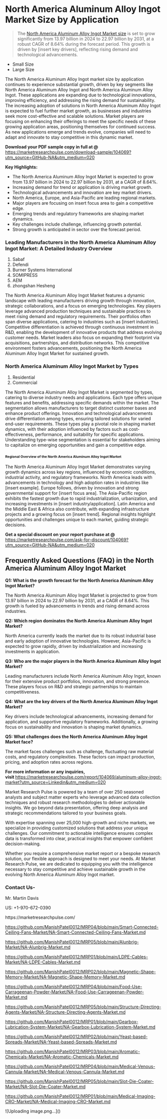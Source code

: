 <h1>North America Aluminum Alloy Ingot Market&nbsp;Size by Application</h1><blockquote><p>The <a href="https://marketresearchpulse.com/download-sample/104069?utm_source=GitHub-NA&amp;utm_medium=020">North America Aluminum Alloy Ingot Market size</a> is set to grow significantly from 13.97 billion in 2024 to 22.97 billion by 2031, at a robust CAGR of 8.64% during the forecast period. This growth is driven by [insert key drivers], reflecting rising demand and technological advancements.</p></blockquote><ul><li>Small Size<li> Large Size</li></ul><p>The North America Aluminum Alloy Ingot market size by application continues to experience substantial growth, driven by key segments like North America Aluminum Alloy Ingot and North America Aluminum Alloy Ingot. These applications are expanding due to technological innovations, improving efficiency, and addressing the rising demand for sustainability. The increasing adoption of solutions in North America Aluminum Alloy Ingot is expected to fuel further market growth, as businesses and industries seek more cost-effective and scalable solutions. Market players are focusing on enhancing their offerings to meet the specific needs of these growing application areas, positioning themselves for continued success. As new applications emerge and trends evolve, companies will need to adapt and innovate to stay competitive in this dynamic market.</p><p><strong>Download your PDF sample copy in full at @ </strong><a href="https://marketresearchpulse.com/download-sample/104069?utm_source=GitHub-NA&amp;utm_medium=020">https://marketresearchpulse.com/download-sample/104069?utm_source=GitHub-NA&amp;utm_medium=020</a></p><p><strong>Key Highlights: </strong></p><ul><li>The North America Aluminum Alloy Ingot Market is expected to grow from 13.97 billion in 2024 to 22.97 billion by 2031, at a CAGR of 8.64%.</li><li>Increasing demand for trend or application is driving market growth.</li><li>Technological advancements and innovation are key market drivers.</li><li>North America, Europe, and Asia-Pacific are leading regional markets.</li><li>Major players are focusing on insert focus area to gain a competitive edge.</li><li>Emerging trends and regulatory frameworks are shaping market dynamics.</li><li>Key challenges include challenge, influencing growth potential.</li><li>Strong growth is anticipated in sector over the forecast period.</li></ul><h3>Leading Manufacturers in the North America Aluminum Alloy Ingot Market: A Detailed Industry Overview</h3><ol><li>Sabaf</li><li>Defendi</li><li>Burner Systems International</li><li>SOMIPRESS</li><li>AEM</li><li>zhongshan Hesheng</li></ol><div class="flex max-w-full flex-col flex-grow"><div class="min-h-8 text-message flex w-full flex-col items-end gap-2 whitespace-normal break-words [.text-message+&amp;]:mt-5" dir="auto" data-message-author-role="assistant" data-message-id="fd8432e4-4910-450d-b182-61b7bfb0a01f" data-message-model-slug="gpt-4o"><div class="flex w-full flex-col gap-1 empty:hidden first:pt-[3px]"><div class="markdown prose w-full break-words dark:prose-invert light"><p>The North America Aluminum Alloy Ingot Market features a dynamic landscape with leading manufacturers driving growth through innovation, strategic collaborations, and a focus on emerging technologies. Key players leverage advanced production techniques and sustainable practices to meet rising demand and regulatory requirements. Their portfolios often span diverse applications, catering to industries such as [insert industries]. Competitive differentiation is achieved through continuous investment in R&amp;D, enabling the development of innovative products that address evolving customer needs. Market leaders also focus on expanding their footprint via acquisitions, partnerships, and distribution networks. This competitive environment fosters advancements, positioning the North America Aluminum Alloy Ingot Market for sustained growth.</p></div></div></div></div><h3>North America Aluminum Alloy Ingot Market by Types</h3><ol><li>Residential<li> Commercial</li></ol><div class="flex max-w-full flex-col flex-grow"><div class="min-h-8 text-message flex w-full flex-col items-end gap-2 whitespace-normal break-words [.text-message+&amp;]:mt-5" dir="auto" data-message-author-role="assistant" data-message-id="084470be-0bb7-4664-bddf-5156b4f41249" data-message-model-slug="gpt-4o-mini"><div class="flex w-full flex-col gap-1 empty:hidden first:pt-[3px]"><div class="markdown prose w-full break-words dark:prose-invert light"><p>The North America Aluminum Alloy Ingot Market is segmented by types, catering to diverse industry needs and applications. Each type offers unique features and benefits, addressing specific demands within the market. The segmentation allows manufacturers to target distinct customer bases and enhance product offerings. Innovation and technological advancements drive differentiation among types, ensuring tailored solutions for varied end-user requirements. These types play a pivotal role in shaping market dynamics, with their adoption influenced by factors such as cost-effectiveness, performance, and suitability for specific applications. Understanding type-wise segmentation is essential for stakeholders aiming to capitalize on emerging opportunities and gain a competitive edge.</p></div></div></div></div><h3><span style="font-size: 11px;">Regional Overview of the North America Aluminum Alloy Ingot Market</span></h3><div class="flex max-w-full flex-col flex-grow"><div class="min-h-8 text-message flex w-full flex-col items-end gap-2 whitespace-normal break-words [.text-message+&amp;]:mt-5" dir="auto" data-message-author-role="assistant" data-message-id="e9038762-ce64-4e30-91c9-9bd413514231" data-message-model-slug="gpt-4o-mini"><div class="flex w-full flex-col gap-1 empty:hidden first:pt-[3px]"><div class="markdown prose w-full break-words dark:prose-invert light"><p>The North America Aluminum Alloy Ingot Market demonstrates varying growth dynamics across key regions, influenced by economic conditions, industrial activity, and regulatory frameworks. North America leads with advancements in technology and high adoption rates in industries like [insert example]. Europe follows, driven by innovation and strong governmental support for [insert focus area]. The Asia-Pacific region exhibits the fastest growth due to rapid industrialization, urbanization, and increasing investments in [insert industry/application]. Latin America and the Middle East &amp; Africa also contribute, with expanding infrastructure projects and a growing focus on [insert trend]. Regional insights highlight opportunities and challenges unique to each market, guiding strategic decisions.</p></div></div></div></div><p><strong>Get a special discount on your report purchase at @ </strong><a href="https://marketresearchpulse.com/ask-for-discount/104069?utm_source=GitHub-NA&amp;utm_medium=020">https://marketresearchpulse.com/ask-for-discount/104069?utm_source=GitHub-NA&amp;utm_medium=020</a></p><h2>Frequently Asked Questions (FAQ) in the North America Aluminum Alloy Ingot Market</h2><p><strong>Q1: What is the growth forecast for the North America Aluminum Alloy Ingot Market?</strong></p><p>The North America Aluminum Alloy Ingot Market is projected to grow from 13.97 billion in 2024 to 22.97 billion by 2031, at a CAGR of 8.64%. This growth is fueled by advancements in trends and rising demand across industries.</p><p><strong>Q2: Which region dominates the North America Aluminum Alloy Ingot Market?</strong></p><p>North America currently leads the market due to its robust industrial base and early adoption of innovative technologies. However, Asia-Pacific is expected to grow rapidly, driven by industrialization and increasing investments in application.</p><p><strong>Q3: Who are the major players in the North America Aluminum Alloy Ingot Market?</strong></p><p>Leading manufacturers include North America Aluminum Alloy Ingot, known for their extensive product portfolios, innovation, and strong presence. These players focus on R&amp;D and strategic partnerships to maintain competitiveness.</p><p><strong>Q4: What are the key drivers of the North America Aluminum Alloy Ingot Market?</strong></p><p>Key drivers include technological advancements, increasing demand for application, and supportive regulatory frameworks. Additionally, a growing focus on sustainability and innovation is shaping market dynamics.</p><p><strong>Q5: What challenges does the North America Aluminum Alloy Ingot Market face?</strong></p><p>The market faces challenges such as challenge, fluctuating raw material costs, and regulatory complexities. These factors can impact production, pricing, and adoption rates across regions.</p><p><strong>For more information or any inquiries, visit&nbsp;</strong><a href="https://marketresearchpulse.com/report/104069/aluminum-alloy-ingot-market?utm_source=Linkedin&utm_medium=020">https://marketresearchpulse.com/report/104069/aluminum-alloy-ingot-market?utm_source=Linkedin&utm_medium=020</a></p><p>Market Research Pulse is powered by a team of over 250 seasoned analysts and subject matter experts who leverage advanced data collection techniques and robust research methodologies to deliver actionable insights. We go beyond data presentation, offering deep analysis and strategic recommendations tailored to your business goals.</p><p>With expertise spanning over 25,000 high-growth and niche markets, we specialize in providing customized solutions that address your unique challenges. Our commitment to actionable intelligence ensures complex data is transformed into clear, practical insights that empower confident decision-making.</p><p>Whether you require a comprehensive market report or a bespoke research solution, our flexible approach is designed to meet your needs. At Market Research Pulse, we are dedicated to equipping you with the intelligence necessary to stay competitive and achieve sustainable growth in the evolving North America Aluminum Alloy Ingot market.</p><h3><strong>Contact Us-</strong></h3><p>Mr. Martin Davis</p><p>US: +1-970-672-0390</p><p>https://marketresearchpulse.com/</p><p><a href="https://github.com/ManishPatel0012/MRP04/blob/main/Smart-Connected-Ceiling-Fans-Market/NA-Smart-Connected-Ceiling-Fans-Market.md">https://github.com/ManishPatel0012/MRP04/blob/main/Smart-Connected-Ceiling-Fans-Market/NA-Smart-Connected-Ceiling-Fans-Market.md</a></p><p><a href="https://github.com/ManishPatel0012/MRP05/blob/main/Alunbrig-Market/NA-Alunbrig-Market.md">https://github.com/ManishPatel0012/MRP05/blob/main/Alunbrig-Market/NA-Alunbrig-Market.md</a></p><p><a href="https://github.com/ManishPatel0012/MRP01/blob/main/LDPE-Cables-Market/NA-LDPE-Cables-Market.md">https://github.com/ManishPatel0012/MRP01/blob/main/LDPE-Cables-Market/NA-LDPE-Cables-Market.md</a></p><p><a href="https://github.com/ManishPatel0012/MRP02/blob/main/Magnetic-Shape-Memory-Market/NA-Magnetic-Shape-Memory-Market.md">https://github.com/ManishPatel0012/MRP02/blob/main/Magnetic-Shape-Memory-Market/NA-Magnetic-Shape-Memory-Market.md</a></p><p><a href="https://github.com/ManishPatel0012/MRP04/blob/main/Food-Use-Carrageenan-Powder-Market/NA-Food-Use-Carrageenan-Powder-Market.md">https://github.com/ManishPatel0012/MRP04/blob/main/Food-Use-Carrageenan-Powder-Market/NA-Food-Use-Carrageenan-Powder-Market.md</a></p><p><a href="https://github.com/ManishPatel0012/MRP05/blob/main/Structure-Directing-Agents-Market/NA-Structure-Directing-Agents-Market.md">https://github.com/ManishPatel0012/MRP05/blob/main/Structure-Directing-Agents-Market/NA-Structure-Directing-Agents-Market.md</a></p><p><a href="https://github.com/ManishPatel0012/MRP01/blob/main/Gearbox-Lubrication-System-Market/NA-Gearbox-Lubrication-System-Market.md">https://github.com/ManishPatel0012/MRP01/blob/main/Gearbox-Lubrication-System-Market/NA-Gearbox-Lubrication-System-Market.md</a></p><p><a href="https://github.com/ManishPatel0012/MRP02/blob/main/Yeast-based-Spreads-Market/NA-Yeast-based-Spreads-Market.md">https://github.com/ManishPatel0012/MRP02/blob/main/Yeast-based-Spreads-Market/NA-Yeast-based-Spreads-Market.md</a></p><p><a href="https://github.com/ManishPatel0012/MRP03/blob/main/Aromatic-Chemicals-Market/NA-Aromatic-Chemicals-Market.md">https://github.com/ManishPatel0012/MRP03/blob/main/Aromatic-Chemicals-Market/NA-Aromatic-Chemicals-Market.md</a></p><p><a href="https://github.com/ManishPatel0012/MRP04/blob/main/Medical-Venous-Cannula-Market/NA-Medical-Venous-Cannula-Market.md">https://github.com/ManishPatel0012/MRP04/blob/main/Medical-Venous-Cannula-Market/NA-Medical-Venous-Cannula-Market.md</a></p><p><a href="https://github.com/ManishPatel0012/MRP05/blob/main/Slot-Die-Coater-Market/NA-Slot-Die-Coater-Market.md">https://github.com/ManishPatel0012/MRP05/blob/main/Slot-Die-Coater-Market/NA-Slot-Die-Coater-Market.md</a></p><p><a href="https://github.com/ManishPatel0012/MRP01/blob/main/Medical-Imaging-CRO-Market/NA-Medical-Imaging-CRO-Market.md">https://github.com/ManishPatel0012/MRP01/blob/main/Medical-Imaging-CRO-Market/NA-Medical-Imaging-CRO-Market.md</a></p>
![Uploading image.png…]()
